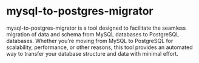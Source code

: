 # mysql-to-postgres-migrator
mysql-to-postgres-migrator is a tool designed to facilitate the seamless migration of data and schema from MySQL databases to PostgreSQL databases. Whether you're moving from MySQL to PostgreSQL for scalability, performance, or other reasons, this tool provides an automated way to transfer your database structure and data with minimal effort.
